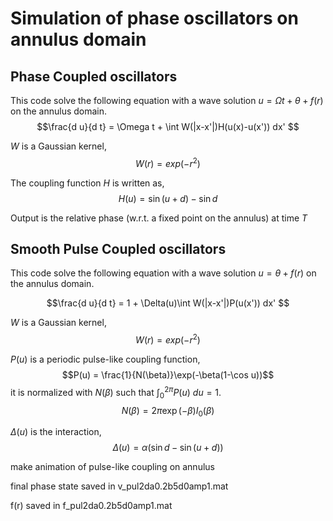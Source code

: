 # Simulation of phase oscillators on annulus domain

## Phase Coupled oscillators
This code solve the following equation with a wave solution $u=\Omega t + \theta +f(r)$ on the annulus domain.
$$\frac{d u}{d t} = \Omega t + \int W(|x-x'|)H(u(x)-u(x')) dx' $$

$W$ is a Gaussian kernel, 
$$W(r) = exp(-r^2)$$

The coupling function $H$ is written as,
$$H(u)=\sin(u+d)-\sin d $$

Output is the relative phase (w.r.t. a fixed point on the annulus) at time $T$

## Smooth Pulse Coupled oscillators
This code solve the following equation with a wave solution $u=\theta +f(r)$ on the annulus domain.

$$\frac{d u}{d t} = 1 + \Delta(u)\int W(|x-x'|)P(u(x')) dx' $$

$W$ is a Gaussian kernel, 
$$W(r) = exp(-r^2)$$

$P(u)$ is a periodic pulse-like coupling function,
$$P(u) = \frac{1}{N(\beta)}\exp(-\beta(1-\cos u))$$
it is normalized with $N(\beta)$ such that $\int_0^{2\pi} P(u)\ d {u} = 1$. 
$$N(\beta) = 2\pi \exp(-\beta )I_0(\beta)$$

$\Delta(u)$ is the interaction,
$$\Delta(u) =\alpha(\sin d - \sin (u+d))$$


make animation of pulse-like coupling on annulus

final phase state saved in v_pul2da0.2b5d0amp1.mat 

f(r) saved in f_pul2da0.2b5d0amp1.mat 
